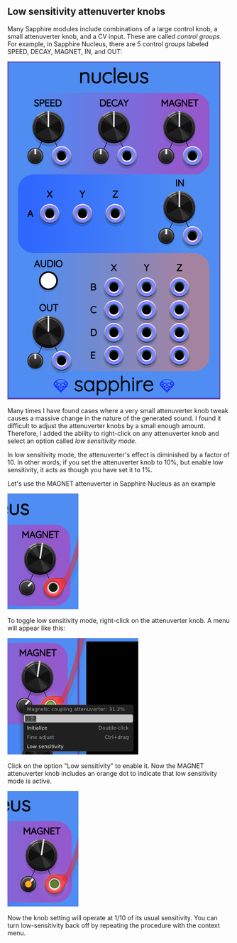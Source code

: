 ## Low sensitivity attenuverter knobs

Many Sapphire modules include combinations of a large
control knob, a small attenuverter knob, and a CV input.
These are called *control groups*.
For example, in Sapphire Nucleus, there are 5 control groups
labeled SPEED, DECAY, MAGNET, IN, and OUT:

![Nucleus](images/nucleus.png)

Many times I have found cases where a very small attenuverter
knob tweak causes a massive change in the nature of the generated sound.
I found it difficult to adjust the attenuverter knobs by a small enough amount.
Therefore, I added the ability to right-click on any attenuverter knob
and select an option called *low sensitivity mode*.

In low sensitivity mode, the attenuverter's effect is diminished by
a factor of 10. In other words, if you set the attenuverter knob to
10%, but enable low sensitivity, it acts as though you have set it to 1%.

Let's use the MAGNET attenuverter in Sapphire Nucleus as an example

![Attenuverter with low sensitivity disabled](images/lowsense1.png)

To toggle low sensitivity mode, right-click on the attenuverter knob.
A menu will appear like this:

![Attenuverter context menu](images/lowsense2.png)

Click on the option "Low sensitivity" to enable it.
Now the MAGNET attenuverter knob includes an orange dot
to indicate that low sensitivity mode is active.

![Attenuverter with low sensitivity enabled](images/lowsense3.png)

Now the knob setting will operate at 1/10 of its usual sensitivity.
You can turn low-sensitivity back off by repeating the procedure
with the context menu.
